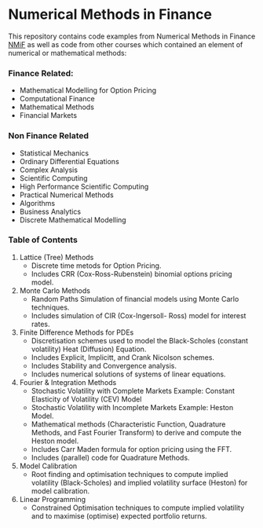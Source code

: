# Numerical Methods in Finance
This repository contains code examples from Numerical Methods in Finance [NMiF](https://wwwf.imperial.ac.uk/~ajacquie/) as well as code from other courses which contained an element of numerical or mathematical methods:

### Finance Related:
* Mathematical Modelling for Option Pricing
* Computational Finance
* Mathematical Methods
* Financial Markets

### Non Finance Related
* Statistical Mechanics
* Ordinary Differential Equations
* Complex Analysis
* Scientific Computing
* High Performance Scientific Computing 
* Practical Numerical Methods
* Algorithms
* Business Analytics
* Discrete Mathematical Modelling

### Table of Contents
1. Lattice (Tree) Methods
   * Discrete time metods for Option Pricing.
   * Includes CRR (Cox-Ross-Rubenstein) binomial options pricing model.
2. Monte Carlo Methods
   * Random Paths Simulation of financial models using Monte Carlo techniques.
   * Includes simulation of CIR (Cox-Ingersoll- Ross) model for interest rates.
3. Finite Difference Methods for PDEs
   * Discretisation schemes used to model the Black-Scholes (constant volatility) Heat (Diffusion) Equation.
   * Includes Explicit, Implicitt, and Crank Nicolson schemes.
   * Includes Stability and Convergence analysis.
   * Includes numerical solutions of systems of linear equations.
4. Fourier & Integration Methods
   * Stochastic Volatility with Complete Markets Example: Constant Elasticity of Volatility (CEV) Model
   * Stochastic Volatility with Incomplete Markets Example: Heston Model.
   * Mathematical methods (Characteristic Function, Quadrature Methods, and Fast Fourier Transform) to derive and compute the Heston model.
   * Includes Carr Maden formula for option pricing using the FFT.
   * Includes (parallel) code for Quadrature Methods.
5. Model Calibration
   * Root finding and optimisation techniques to compute implied volatility (Black-Scholes) and implied volatility surface (Heston) for model calibration.
6. Linear Programming
   * Constrained Optimisation techniques to compute implied volatility and to maximise (optimise) expected portfolio returns.


